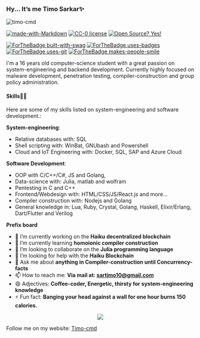 ### Hy... It’s me Timo Sarkar✨


<p align="left"> <img src="https://komarev.com/ghpvc/?username=timo-cmd" alt="timo-cmd" /> </p> 

[![made-with-Markdown](https://img.shields.io/badge/Made%20with-Markdown-1f425f.svg)](http://commonmark.org)
[![CC-0 license](https://img.shields.io/badge/License-CC--0-blue.svg)](https://creativecommons.org/licenses/by-nd/4.0)
[![Open Source? Yes!](https://badgen.net/badge/Open%20Source%20%3F/Yes%21/blue?icon=github)](https://github.com/Naereen/badges/)


[![ForTheBadge built-with-swag](http://ForTheBadge.com/images/badges/built-with-swag.svg)](https://GitHub.com/Naereen/)
[![ForTheBadge uses-badges](http://ForTheBadge.com/images/badges/uses-badges.svg)](http://ForTheBadge.com)
[![ForTheBadge uses-git](http://ForTheBadge.com/images/badges/uses-git.svg)](https://GitHub.com/)
[![ForTheBadge makes-people-smile](http://ForTheBadge.com/images/badges/makes-people-smile.svg)](http://ForTheBadge.com)

I'm a 16 years old computer-science student with a great passion on system-engineering and backend development. Currently highly focused on malware development, penetration testing, compiler-construction and group policy administration. 

#### Skills💪🏻

Here are some of my skills listed on system-engineering and software development.:

 **System-engineering**: 
 
  - Relative databases with: SQL 
  - Shell scripting with: WinBat, GNUbash and Powershell 
  - Cloud and IoT Engineering with: Docker, SQL, SAP and Azure Cloud 

 **Software Development**:
 
  - OOP with C/C++/C#, JS and Golang,
  - Data-science with: Julia, matlab and wolfram
  - Pentesting in C and C++
  - Frontend/Webdesign with: HTML/CSS/JS/React.js and more...
  - Compiler construction with: Nodejs and Golang
  - General knowledge in: Lua, Ruby, Crystal, Golang, Haskell, Elixir/Erlang, Dart/Flutter and Verilog


**Prefix board**

- 🔭 I’m currently working on the **Haiku decentralized blockchain**
- 🌱 I’m currently learning **homoionic compiler construction**
- 👯 I’m looking to collaborate on the **Julia programming language**
- 🤔 I’m looking for help with the **Haiku Blockchain**
- 💬 Ask me about **anything in Compiler-construction until Concurrency-facts**
- 📫 How to reach me: **Via mail at: sartimo10@gmail.com**
- 😄 Adjectives: **Coffee-coder, Energetic, thirsty for system-engineering knowledge** 
- ⚡ Fun fact: **Banging your head against a wall for one hour burns 150 calories.**




<div align="center">
<img src="https://github.com/timo-cmd/timo-cmd/blob/master/wall.JPG?raw=true"></img>
</div>


Follow me on my website: <a href="http://timo-cmd.github.io">Timo-cmd</a>
